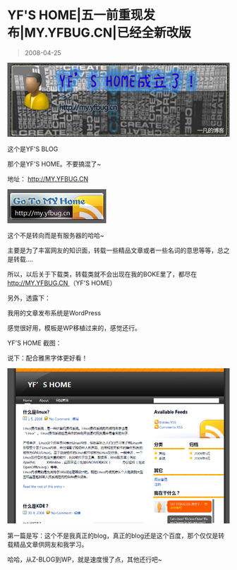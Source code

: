 # YF'S HOME|五一前重现发布|MY.YFBUG.CN|已经全新改版 

> 2008-04-25

<div class="pcs-article-content_ptkaiapt4bxy_baiduscarticle" id="detailArticleContent_ptkaiapt4bxy_baiduscarticle">
 <p>
  <img class="blogimg" small="0" src="images/49f1b5618afe00de51343461b5d25397.jpg"/>
 </p>
 <p>
  这个是YF'S BLOG
 </p>
 <p>
  那个是YF'S HOME。不要搞混了~
 </p>
 <p>
  地址：
  <a href="http://my.yfbug.cn/">
   http://MY.YFBUG.CN
  </a>
 </p>
 <p>
  <a href="http://my.yfbug.cn" target="_blank">
   <img class="blogimg" small="0" src="images/a948bebb0fa460fa637397b18ec06f18.jpg"/>
  </a>
 </p>
 <p>
  这个不是转向而是有服务器的哈哈~
 </p>
 <p>
  主要是为了丰富网友的知识面，转载一些精品文章或者一些名词的意思等等，总之是转载....
 </p>
 <p>
  所以，以后关于下载类，转载类就不会出现在我的BOKE里了，都尽在
  <a href="http://my.yfbug.cn/">
   http://MY.YFBUG.CN
  </a>
  （YF'S HOME）
 </p>
 <p>
  另外，透露下：
 </p>
 <p>
  我用的文章发布系统是WordPress
 </p>
 <p>
  感觉很好用，模板是WP移植过来的，感觉还行。
 </p>
 <p>
  YF'S HOME 截图：
 </p>
 <p>
  说下：配合雅黑字体更好看！
 </p>
 <img class="blogimg" small="0" src="images/a06125aadedc5f3ce1ac25d30563ec02.jpg"/>
 <p>
  第一篇是写：这个不是我真正的blog，真正的blog还是这个百度，那个仅仅是转载精品文章供网友和我学习。
 </p>
 <p>
  哈哈，从Z-BLOG到WP，就是速度慢了点，其他还行吧~
 </p>
</div>



